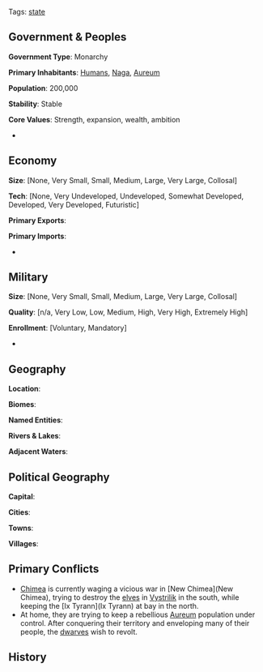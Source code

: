 Tags: [state](States)

## Government & Peoples

**Government Type**: Monarchy

**Primary Inhabitants**: [Humans](Humans), [Naga](Naga), [Aureum](Aureum)

**Population**: 200,000

**Stability**: Stable

**Core Values**: Strength, expansion, wealth, ambition

- 


## Economy

**Size**: [None, Very Small, Small, Medium, Large, Very Large, Collosal]

**Tech**: [None, Very Undeveloped, Undeveloped, Somewhat Developed, Developed, Very Developed, Futuristic] 

**Primary Exports**: 

**Primary Imports**: 

- 


## Military

**Size**: [None, Very Small, Small, Medium, Large, Very Large, Collosal]

**Quality**: [n/a, Very Low, Low, Medium, High, Very High, Extremely High]

**Enrollment**: [Voluntary, Mandatory]

- 


## Geography

**Location**: 

**Biomes**: 

**Named Entities**:

**Rivers & Lakes**: 

**Adjacent Waters**: 


## Political Geography

**Capital**: 

**Cities**: 

**Towns**: 

**Villages**: 


## Primary Conflicts

- [Chimea](Chimea) is currently waging a vicious war in [New Chimea](New Chimea), trying to destroy the [elves](Elves) in [Vystrilik](Vystrilik) in the south, while keeping the [Ix Tyrann](Ix Tyrann) at bay in the north.
- At home, they are trying to keep a rebellious [Aureum](Aureum) population under control. After conquering their territory and enveloping many of their people, the [dwarves](Dwarves) wish to revolt.


## History


